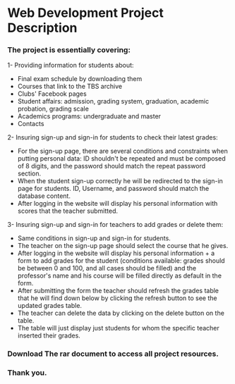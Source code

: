 # Web Development Project Description

### The project is essentially covering:

1- Providing information for students about: 
* Final exam schedule by downloading them
* Courses that link to the TBS archive
* Clubs' Facebook pages
* Student affairs: admission, grading system, graduation, academic probation, grading scale
* Academics programs: undergraduate and master
* Contacts

2- Insuring sign-up and sign-in for students to check  their latest grades:
* For the sign-up page, there are several conditions and constraints when putting personal data:
ID shouldn't be repeated and must be composed of 8 digits, and the password should match the repeat password section.
* When the student sign-up correctly he will be redirected to the sign-in page for students.
ID, Username, and password should match the database content.
* After logging in the website will display his personal information with scores that the teacher submitted.

3- Insuring sign-up and sign-in for teachers to add grades or delete them:
* Same conditions in sign-up and sign-in for students.
* The teacher on the sign-up page should select the course that he gives.
* After logging in the website will display his personal information + a form to add grades for the student (conditions available: grades should be between 0 and 100, and all cases should be filled) and the professor's name and his course will be filled directly as default in the form.
* After submitting the form the teacher should refresh the grades table that he will find down below by clicking the refresh button to see the updated grades table.
* The teacher can delete the data by clicking on the delete button on the table.
* The table will just display just students for whom the specific teacher inserted their grades.

### Download The rar document to access all project resources. 
### Thank you.
